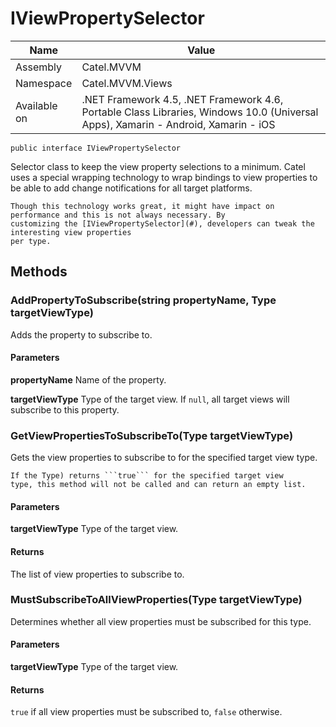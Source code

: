 

# IViewPropertySelector

Name|Value
---|---
Assembly|Catel.MVVM
Namespace|Catel.MVVM.Views
Available on|.NET Framework 4.5, .NET Framework 4.6, Portable Class Libraries, Windows 10.0 (Universal Apps), Xamarin - Android, Xamarin - iOS

```
public interface IViewPropertySelector
```

Selector class to keep the view property selections to a minimum. Catel uses a special wrapping
    technology to wrap bindings to view properties to be able to add change notifications for all target
    platforms.
    


    Though this technology works great, it might have impact on performance and this is not always necessary. By
    customizing the [IViewPropertySelector](#), developers can tweak the interesting view properties
    per type.



## Methods

### AddPropertyToSubscribe(string propertyName, Type targetViewType)

Adds the property to subscribe to.

#### Parameters

**propertyName**
Name of the property.

**targetViewType**
Type of the target view. If ```null```, all target views will subscribe to this property.



### GetViewPropertiesToSubscribeTo(Type targetViewType)

Gets the view properties to subscribe to for the specified target view type. 
    


    If the Type) returns ```true``` for the specified target view
    type, this method will not be called and can return an empty list.

#### Parameters

**targetViewType**
Type of the target view.

#### Returns

The list of view properties to subscribe to.



### MustSubscribeToAllViewProperties(Type targetViewType)

Determines whether all view properties must be subscribed for this type.

#### Parameters

**targetViewType**
Type of the target view.

#### Returns

```true``` if all view properties must be subscribed to, ```false``` otherwise.




